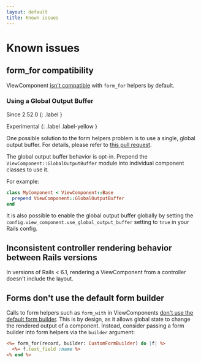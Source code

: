 ```yaml
---
layout: default
title: Known issues
---
```


# Known issues

## form_for compatibility

ViewComponent [isn't compatible](https://github.com/github/view_component/issues/241) with `form_for` helpers by default.

### Using a Global Output Buffer

Since 2.52.0
{: .label }

Experimental
{: .label .label-yellow }

One possible solution to the form helpers problem is to use a single, global output buffer. For details, please refer to [this pull request](https://github.com/github/view_component/pull/1307).

The global output buffer behavior is opt-in. Prepend the `ViewComponent::GlobalOutputBuffer` module into individual component classes to use it.

For example:

```ruby
class MyComponent < ViewComponent::Base
  prepend ViewComponent::GlobalOutputBuffer
end
```

It is also possible to enable the global output buffer globally by setting the `config.view_component.use_global_output_buffer` setting to `true` in your Rails config.

## Inconsistent controller rendering behavior between Rails versions

In versions of Rails < 6.1, rendering a ViewComponent from a controller doesn't include the layout.

## Forms don't use the default form builder

Calls to form helpers such as `form_with` in ViewComponents [don't use the default form builder](https://github.com/github/view_component/pull/1090#issue-753331927). This is by design, as it allows global state to change the rendered output of a component. Instead, consider passing a form builder into form helpers via the `builder` argument:

```html.erb
<%= form_for(record, builder: CustomFormBuilder) do |f| %>
  <%= f.text_field :name %>
<% end %>
```
